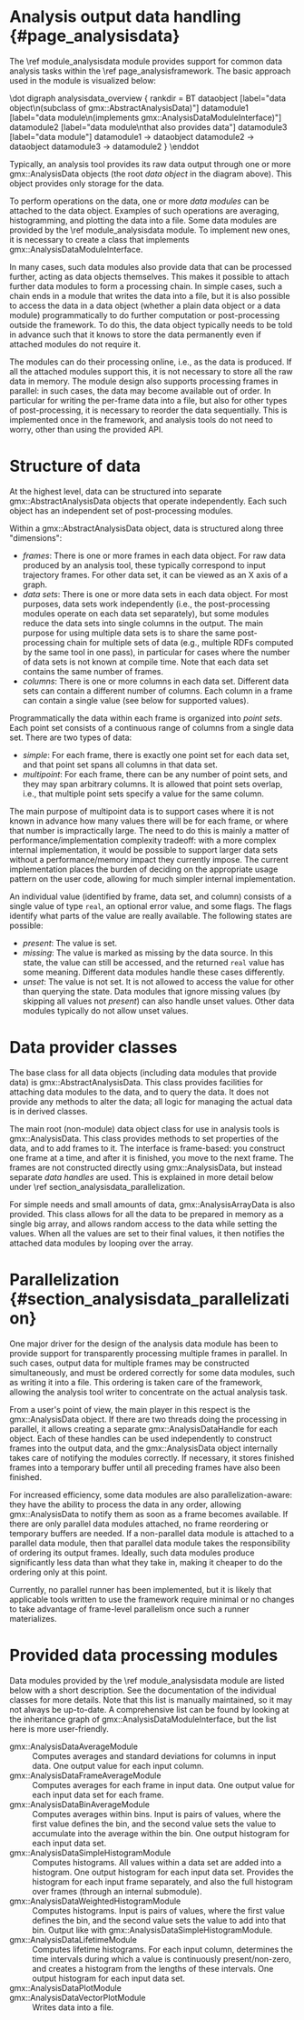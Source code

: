 Analysis output data handling {#page_analysisdata}
=============================

The \ref module_analysisdata module provides support for common data analysis
tasks within the \ref page_analysisframework.  The basic approach used in the
module is visualized below:

\dot
  digraph analysisdata_overview {
    rankdir = BT
    dataobject [label="data object\n(subclass of gmx::AbstractAnalysisData)"]
    datamodule1 [label="data module\n(implements gmx::AnalysisDataModuleInterface)"]
    datamodule2 [label="data module\nthat also provides data"]
    datamodule3 [label="data module"]
    datamodule1 -> dataobject
    datamodule2 -> dataobject
    datamodule3 -> datamodule2
  }
\enddot

Typically, an analysis tool provides its raw data output through one or more
gmx::AnalysisData objects (the root _data object_ in the diagram above).
This object provides only storage for the data.

To perform operations on the data, one or more _data modules_ can be attached
to the data object.  Examples of such operations are averaging, histogramming,
and plotting the data into a file.  Some data modules are provided by the \ref
module_analysisdata module.  To implement new ones, it is necessary to create a
class that implements gmx::AnalysisDataModuleInterface.

In many cases, such data modules also provide data that can be processed
further, acting as data objects themselves.  This makes it possible to attach
further data modules to form a processing chain.  In simple cases, such a chain
ends in a module that writes the data into a file, but it is also possible to
access the data in a data object (whether a plain data object or a data module)
programmatically to do further computation or post-processing outside the
framework.  To do this, the data object typically needs to be told in advance
such that it knows to store the data permanently even if attached modules do
not require it.

The modules can do their processing online, i.e., as the data is produced.
If all the attached modules support this, it is not necessary to store all the
raw data in memory.  The module design also supports processing frames in
parallel: in such cases, the data may become available out of order.  In
particular for writing the per-frame data into a file, but also for other types
of post-processing, it is necessary to reorder the data sequentially.  This is
implemented once in the framework, and analysis tools do not need to worry,
other than using the provided API.


Structure of data
=================

At the highest level, data can be structured into separate
gmx::AbstractAnalysisData objects that operate independently.  Each such object
has an independent set of post-processing modules.

Within a gmx::AbstractAnalysisData object, data is structured along three
"dimensions":

 - _frames_: There is one or more frames in each data object.  For raw data
   produced by an analysis tool, these typically correspond to input trajectory
   frames.  For other data set, it can be viewed as an X axis of a graph.
 - _data sets_: There is one or more data sets in each data object.  For most
   purposes, data sets work independently (i.e., the post-processing modules
   operate on each data set separately), but some modules reduce the data sets
   into single columns in the output.  The main purpose for using multiple data
   sets is to share the same post-processing chain for multiple sets of data
   (e.g., multiple RDFs computed by the same tool in one pass), in particular
   for cases where the number of data sets is not known at compile time.
   Note that each data set contains the same number of frames.
 - _columns_: There is one or more columns in each data set.  Different data
   sets can contain a different number of columns.  Each column in a frame can
   contain a single value (see below for supported values).

Programmatically the data within each frame is organized into _point sets_.
Each point set consists of a continuous range of columns from a single data
set.  There are two types of data:

 - _simple_: For each frame, there is exactly one point set for each data set,
   and that point set spans all columns in that data set.
 - _multipoint_: For each frame, there can be any number of point sets, and
   they may span arbitrary columns.  It is allowed that point sets overlap,
   i.e., that multiple point sets specify a value for the same column.

The main purpose of multipoint data is to support cases where it is not known
in advance how many values there will be for each frame, or where that number
is impractically large.  The need to do this is mainly a matter of
performance/implementation complexity tradeoff: with a more complex internal
implementation, it would be possible to support larger data sets without a
performance/memory impact they currently impose.  The current implementation
places the burden of deciding on the appropriate usage pattern on the user
code, allowing for much simpler internal implementation.

An individual value (identified by frame, data set, and column) consists of a
single value of type `real`, an optional error value, and some flags.
The flags identify what parts of the value are really available.  The following
states are possible:
 - _present_: The value is set.
 - _missing_: The value is marked as missing by the data source.  In this
   state, the value can still be accessed, and the returned `real` value has
   some meaning.  Different data modules handle these cases differently.
 - _unset_: The value is not set.  It is not allowed to access the value for
   other than querying the state.  Data modules that ignore missing values
   (by skipping all values not _present_) can also handle unset values.
   Other data modules typically do not allow unset values.


Data provider classes
=====================

The base class for all data objects (including data modules that provide data)
is gmx::AbstractAnalysisData.  This class provides facilities for attaching
data modules to the data, and to query the data.  It does not provide any
methods to alter the data; all logic for managing the actual data is in derived
classes.

The main root (non-module) data object class for use in analysis tools is
gmx::AnalysisData.  This class provides methods to set properties of the data,
and to add frames to it.  The interface is frame-based: you construct one frame
at a time, and after it is finished, you move to the next frame.  The frames
are not constructed directly using gmx::AnalysisData, but instead separate
_data handles_ are used.  This is explained in more detail below under
\ref section_analysisdata_parallelization.

For simple needs and small amounts of data, gmx::AnalysisArrayData is also
provided.  This class allows for all the data to be prepared in memory as a
single big array, and allows random access to the data while setting the
values.  When all the values are set to their final values, it then notifies
the attached data modules by looping over the array.


Parallelization {#section_analysisdata_parallelization}
===============

One major driver for the design of the analysis data module has been to provide
support for transparently processing multiple frames in parallel.  In such
cases, output data for multiple frames may be constructed simultaneously, and
must be ordered correctly for some data modules, such as writing it into a
file.  This ordering is taken care of the framework, allowing the analysis tool
writer to concentrate on the actual analysis task.

From a user's point of view, the main player in this respect is the
gmx::AnalysisData object.  If there are two threads doing the processing in
parallel, it allows creating a separate gmx::AnalysisDataHandle for each
object.  Each of these handles can be used independently to construct frames
into the output data, and the gmx::AnalysisData object internally takes care of
notifying the modules correctly.  If necessary, it stores finished frames into
a temporary buffer until all preceding frames have also been finished.

For increased efficiency, some data modules are also parallelization-aware:
they have the ability to process the data in any order, allowing
gmx::AnalysisData to notify them as soon as a frame becomes available.
If there are only parallel data modules attached, no frame reordering or
temporary buffers are needed.  If a non-parallel data module is attached to a
parallel data module, then that parallel data module takes the responsibility
of ordering its output frames.  Ideally, such data modules produce
significantly less data than what they take in, making it cheaper to do the
ordering only at this point.

Currently, no parallel runner has been implemented, but it is likely that
applicable tools written to use the framework require minimal or no changes to
take advantage of frame-level parallelism once such a runner materializes.


Provided data processing modules
================================

Data modules provided by the \ref module_analysisdata module are listed below
with a short description.  See the documentation of the individual classes for
more details.
Note that this list is manually maintained, so it may not always be up-to-date.
A comprehensive list can be found by looking at the inheritance graph of
gmx::AnalysisDataModuleInterface, but the list here is more user-friendly.

<dl>
<dt>gmx::AnalysisDataAverageModule</dt>
<dd>
Computes averages and standard deviations for columns in input data.
One output value for each input column.
</dd>
<dt>gmx::AnalysisDataFrameAverageModule</dt>
<dd>
Computes averages for each frame in input data.
One output value for each input data set for each frame.
</dd>
<dt>gmx::AnalysisDataBinAverageModule</dt>
<dd>
Computes averages within bins.  Input is pairs of values, where the first
value defines the bin, and the second value sets the value to accumulate into
the average within the bin.
One output histogram for each input data set.
</dd>
<dt>gmx::AnalysisDataSimpleHistogramModule</dt>
<dd>
Computes histograms.  All values within a data set are added into a histogram.
One output histogram for each input data set.
Provides the histogram for each input frame separately, and also the full
histogram over frames (through an internal submodule).
</dd>
<dt>gmx::AnalysisDataWeightedHistogramModule</dt>
<dd>
Computes histograms.  Input is pairs of values, where the first value defines
the bin, and the second value sets the value to add into that bin.
Output like with gmx::AnalysisDataSimpleHistogramModule.
</dd>
<dt>gmx::AnalysisDataLifetimeModule</dt>
<dd>
Computes lifetime histograms.  For each input column, determines the time
intervals during which a value is continuously present/non-zero, and creates a
histogram from the lengths of these intervals.
One output histogram for each input data set.
</dd>
<dt>gmx::AnalysisDataPlotModule</dt>
<dt>gmx::AnalysisDataVectorPlotModule</dt>
<dd>
Writes data into a file.
</dd>
</dl>
